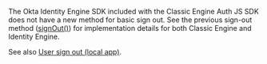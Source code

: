 The Okta Identity Engine SDK included with the Classic Engine Auth JS SDK does not have a new method for basic sign out. See the previous sign-out method ([signOut()](https://github.com/okta/okta-auth-js/tree/2bae66c5f56998d7b71b8f04fe1474d6eae85868#signout)) for implementation details for both Classic Engine and Identity Engine.

See also [User sign out (local app)](/docs/guides/oie-embedded-sdk-use-case-basic-sign-out/nodejs/main/).